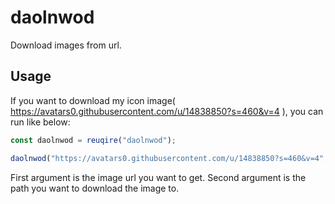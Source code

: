 # daolnwod

Download images from url.

## Usage

If you want to download my icon image( https://avatars0.githubusercontent.com/u/14838850?s=460&v=4 ), you can run like below:

```js
const daolnwod = reuqire("daolnwod");

daolnwod("https://avatars0.githubusercontent.com/u/14838850?s=460&v=4", "./sosukesuzuki.jpg");
```

First argument is the image url you want to get. Second argument is the path you want to download the image to.
